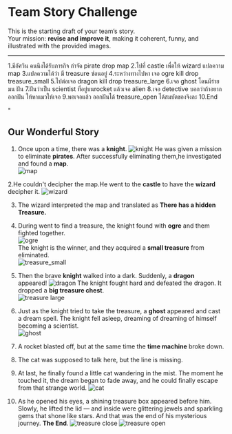# Team Story Challenge

This is the starting draft of your team’s story.  
Your mission: **revise and improve it**, making it coherent, funny, and illustrated with the provided images.

---
1.มีอัศวิน คนนึงได้รับภารกิจ กำจัด pirate drop map 
2.ไปที่ castle เพื่อให้ wizard แปลความ map
3.แปลความได้ว่า มี treasure ซ่อนอยู่ 
4.ระหว่างทางไปหา เจอ ogre kill drop treasure_small
5.ไปต่อเจอ dragon kill drop treasure_large
6.เจอ ghost โดนผีร่ายมน ฝัน
7.ฝันว่าเป็น scientist ที่อยู่บนrocket แล้วเจอ alien
8.เจอ detective บอกว่าถ้าอยากออกฝัน ให้หาแมวให้เจอ 
9.พอเจอแล้ว ออกฝันได้ treasure_open ได้สมบัตของจิงละ
10.End

"
## Our Wonderful Story

1. Once upon a time, there was a **knight**.
   ![knight](img/knight.png)
   He was given a mission to eliminate **pirates**.
   After successfully eliminating them,he investigated and found a **map**.  
   ![map](img/map.png)


2.He couldn't decipher the map.He went to the **castle** to have the **wizard** decipher it. 
   ![wizard](img/wizard.png)

3. The wizard interpreted the map and translated as **There has a hidden Treasure.**<br>

4. During went to find a treasure, the knight found with **ogre** and them fighted together.<br>
   ![ogre](img/ogre.png)
   <br>The knight is the winner, and they acquired a **small treasure** from eliminated.<br>
   ![treasure_small](img/treasure_small.png)<br>

5. Then the brave **knight** walked into a dark. Suddenly, a **dragon** appeared! 
![dragon](img/dragon.png)
The knight fought hard and defeated the dragon. It dropped a **big treasure chest**.  
![treasure large](img/treasure_large.png)   

6. Just as the knight tried to take the treasure, a **ghost** appeared and cast a dream spell. 
The knight fell asleep, dreaming of dreaming of himself becoming a scientist.   
![ghost](img/ghost.png)  

7. A rocket blasted off, but at the same time the **time machine** broke down.  

8. The cat was supposed to talk here, but the line is missing.  

9. At last, he finally found a little cat wandering in the mist. The moment he touched it, the dream began to fade away, and he could finally escape from that strange world.
![cat](img/cat.png) 

10. As he opened his eyes, a shining treasure box appeared before him. Slowly, he lifted the lid — and inside were glittering jewels and sparkling gems that shone like stars. And that was the end of his mysterious journey. **The End**.
![treasure close](img/treasure_large.png)
![treasure open](img/treasure_open.png)